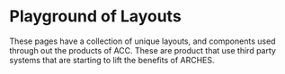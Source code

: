 # Playground of Layouts

These pages have a collection of unique layouts, and components used through out the products of ACC. These are product that use third party systems that are starting to lift the benefits of ARCHES.
